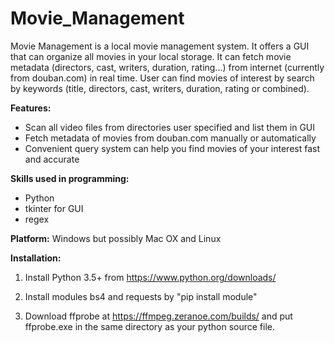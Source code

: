 # Movie_Management

Movie Management is a local movie management system. It offers a GUI that can organize all movies in your local storage. It can fetch movie metadata (directors, cast, writers, duration, rating...) from internet (currently from douban.com) in real time. User can find movies of interest by search by keywords (title, directors, cast, writers, duration, rating or combined).

**Features:** 
* Scan all video files from directories user specified and list them in GUI
* Fetch metadata of movies from douban.com manually or automatically
* Convenient query system can help you find movies of your interest fast and accurate


**Skills used in programming:** 
* Python
* tkinter for GUI
* regex

**Platform:** Windows but possibly Mac OX and Linux

**Installation:**

1) Install Python 3.5+ from https://www.python.org/downloads/

2) Install modules bs4 and requests by "pip install module"

3) Download ffprobe at https://ffmpeg.zeranoe.com/builds/ and put ffprobe.exe in the same directory as your python source file.

